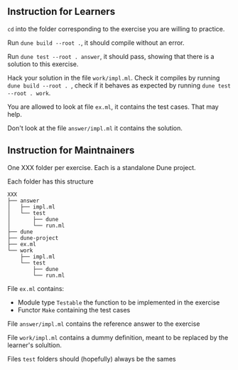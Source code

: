 ## Instruction for Learners

`cd` into the folder corresponding to the exercise you are willing to practice.

Run `dune build --root .`, it should compile without an error.

Run `dune test --root . answer`, it should pass, showing that there is a
solution to this exercise.

Hack your solution in the file `work/impl.ml`. Check it compiles by running
`dune build --root . `, check if it behaves as expected by running `dune test
--root . work`.

You are allowed to look at file `ex.ml`, it contains the test cases. That may help.

Don't look at the file `answer/impl.ml` it contains the solution.

## Instruction for Maintnainers

One XXX folder per exercise. Each is a standalone Dune project.

Each folder has this structure
```
XXX
├── answer
│   ├── impl.ml
│   └── test
│       ├── dune
│       └── run.ml
├── dune
├── dune-project
├── ex.ml
└── work
    ├── impl.ml
    └── test
        ├── dune
        └── run.ml
```

File `ex.ml` contains:
- Module type `Testable` the function to be implemented in the exercise
- Functor `Make` containing the test cases

File `answer/impl.ml` contains the reference answer to the exercise

File `work/impl.ml` contains a dummy definition, meant to be replaced
by the learner's solultion.

Files `test` folders should (hopefully) always be the sames





